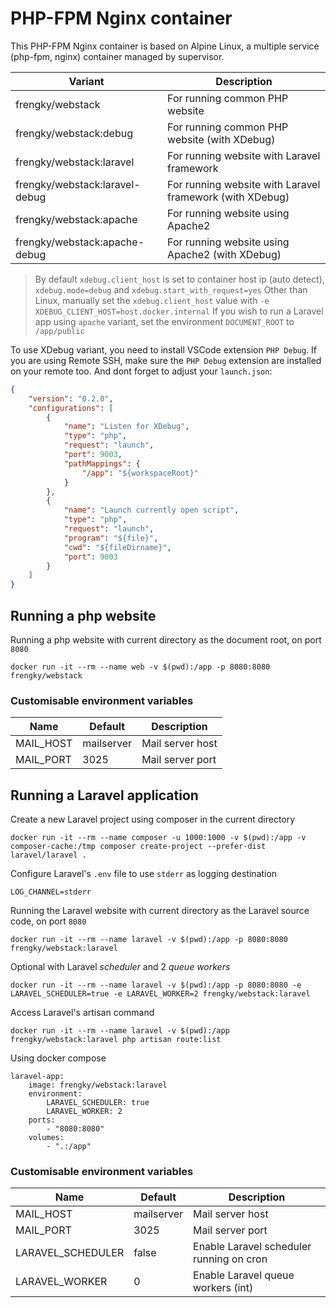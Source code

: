 # PHP-FPM Nginx container

This PHP-FPM Nginx container is based on Alpine Linux, a multiple service (php-fpm, nginx) container managed by supervisor.

| Variant  | Description |
|---|---|
| frengky/webstack | For running common PHP website |
| frengky/webstack:debug | For running common PHP website (with XDebug) |
| frengky/webstack:laravel | For running website with Laravel framework |
| frengky/webstack:laravel-debug | For running website with Laravel framework (with XDebug) |
| frengky/webstack:apache | For running website using Apache2 |
| frengky/webstack:apache-debug | For running website using Apache2 (with XDebug) |

> By default `xdebug.client_host` is set to container host ip (auto detect), `xdebug.mode=debug` and `xdebug.start_with_request=yes`
> Other than Linux, manually set the `xdebug.client_host` value with `-e XDEBUG_CLIENT_HOST=host.docker.internal`
> If you wish to run a Laravel app using `apache` variant, set the environment `DOCUMENT_ROOT` to `/app/public`

To use XDebug variant, you need to install VSCode extension `PHP Debug`.
If you are using Remote SSH, make sure the `PHP Debug` extension are installed on your remote too.
And dont forget to adjust your `launch.json`:
```json
{
    "version": "0.2.0",
    "configurations": [
        {
            "name": "Listen for XDebug",
            "type": "php",
            "request": "launch",
            "port": 9003,
            "pathMappings": {
                "/app": "${workspaceRoot}"
            }
        },
        {
            "name": "Launch currently open script",
            "type": "php",
            "request": "launch",
            "program": "${file}",
            "cwd": "${fileDirname}",
            "port": 9003
        }
    ]
}
```

## Running a php website
Running a php website with current directory as the document root, on port `8080`
```
docker run -it --rm --name web -v $(pwd):/app -p 8080:8080 frengky/webstack
```

### Customisable environment variables
| Name | Default | Description |
|---|---|---|
| MAIL_HOST | mailserver | Mail server host |
| MAIL_PORT | 3025 | Mail server port |

## Running a Laravel application
Create a new Laravel project using composer in the current directory
```
docker run -it --rm --name composer -u 1000:1000 -v $(pwd):/app -v composer-cache:/tmp composer create-project --prefer-dist laravel/laravel .
```

Configure Laravel's `.env` file to use `stderr` as logging destination
```
LOG_CHANNEL=stderr
```

Running the Laravel website with current directory as the Laravel source code, on port `8080`
```
docker run -it --rm --name laravel -v $(pwd):/app -p 8080:8080 frengky/webstack:laravel
```

Optional with Laravel *scheduler* and 2 *queue workers*
```
docker run -it --rm --name laravel -v $(pwd):/app -p 8080:8080 -e LARAVEL_SCHEDULER=true -e LARAVEL_WORKER=2 frengky/webstack:laravel
```

Access Laravel's artisan command
```
docker run -it --rm --name laravel -v $(pwd):/app frengky/webstack:laravel php artisan route:list
```

Using docker compose
```
laravel-app:
    image: frengky/webstack:laravel
    environment:
        LARAVEL_SCHEDULER: true
        LARAVEL_WORKER: 2
    ports:
        - "8080:8080"
    volumes:
        - ".:/app"
```

### Customisable environment variables
| Name | Default | Description |
|---|---|---|
| MAIL_HOST | mailserver | Mail server host |
| MAIL_PORT | 3025 | Mail server port |
| LARAVEL_SCHEDULER | false | Enable Laravel scheduler running on cron |
| LARAVEL_WORKER | 0 | Enable Laravel queue workers (int) |